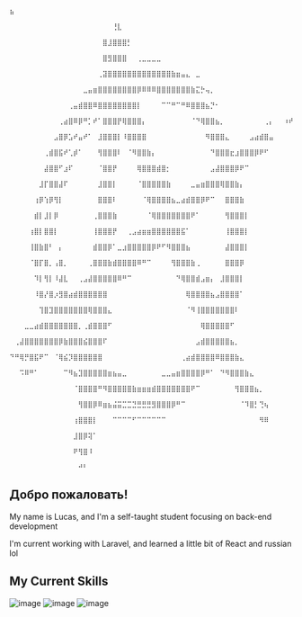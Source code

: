 <!--
**C0rv0dev/C0rv0dev** is a ✨ _special_ ✨ repository because its `README.md` (this file) appears on your GitHub profile.

Here are some ideas to get you started:

- 🔭 I’m currently working on ...
- 🌱 I’m currently learning ...
- 👯 I’m looking to collaborate on ...
- 🤔 I’m looking for help with ...
- 💬 Ask me about ...
- 📫 How to reach me: ...
- 😄 Pronouns: ...
- ⚡ Fun fact: ...
-->

                            ⠀⠀                      ⣦⠀⠀⠀⠀⠀⠀⠀⠀⠀⠀⠀⠀⠀⠀⠀⠀⠀⠀⠀⠀⠀⠀⠀⠀⠀⠀⠀⠀⠀⠀⠀⠀⠀⠀⠀⠀⠀
                            ⠀⠀⠀⠀⠀⠀⠀⠀⠀⠀⠀⠀⠀⠀⠀⠀⠀⠀⠀⠀⠀⢘⣇⠀⠀⠀⠀⠀⠀⠀⠀⠀⠀⠀⠀⠀⠀⠀⠀⠀⠀⠀⠀⠀⠀⠀⠀⠀⠀⠀⠀⠀⠀⠀⠀⠀⠀⠀⠀
                            ⠀⠀⠀⠀⠀⠀⠀⠀⠀⠀⠀⠀⠀⠀⠀⠀⠀⠀⠀⣿⣸⣿⣿⣿⡃⠀⠀⠀⠀⠀⠀⠀⠀⠀⠀⠀⠀⠀⠀⠀⠀⠀⠀⠀⠀⠀⠀⠀⠀⠀⠀⠀⠀⠀⠀⠀⠀⠀⠀
                            ⠀⠀⠀⠀⠀⠀⠀⠀⠀⠀⠀⠀⠀⠀⠀⠀⠀⠀⠀⣿⣻⣿⣿⣿⠀⠀⢀⣀⣀⣀⣀⠀⠀⠀⠀⠀⠀⠀⠀⠀⠀⠀⠀⠀⠀⠀⠀⠀⠀⠀⠀⠀⠀⠀⠀⠀⠀⠀⠀
                            ⠀⠀⠀⠀⠀⠀⠀⠀⠀⠀⠀⠀⠀⠀⠀⠀⠀⠀⢀⣽⣿⣿⣿⣿⣿⣿⣿⣿⣿⣿⣿⣿⣿⣷⣶⣤⣄⠀⣀⠀⠀⠀⠀⠀⠀⠀⠀⠀⠀⠀⠀⠀⠀⠀⠀⠀⠀⠀⠀
                            ⠀⠀⠀⠀⠀⠀⠀⠀⠀⠀⠀⠀⠀⠀⠀⣀⣤⣶⣿⣿⣿⣿⣿⣿⣿⣿⡿⠿⠿⠿⣿⣿⣿⣿⣿⣿⣿⣷⣍⡓⢤⡀⠀⠀⠀⠀⠀⠀⠀⠀⠀⠀⠀⠀⠀⠀⠀⠀⠀
                            ⠀⠀⠀⠀⠀⠀⠀⠀⠀⠀⠀⠀⢀⣤⣾⣿⣿⠿⣿⣿⣿⣿⣿⣿⣿⣿⡇⠀⠀⠀⠀⠉⠉⠛⠉⠛⠿⣿⣿⣿⣦⡙⠂⠀⠀⠀⠀⠀⠀⠀⠀⠀⠀⠀⠀⠀⠀⠀⠀
                            ⠀⠀⠀⠀⠀⠀⠀⠀⠀⠀⢀⣴⣿⠿⡿⠛⡁⠞⠁⣿⣿⣿⡟⢿⣿⣿⣿⡄⠀⠀⠀⠀⠀⠀⠀⠀⠀⠈⠙⢿⣿⣿⣦⡀⠀⠀⠀⠀⠀⠀⠀⠀⢀⡄⠀⠀⠰⠞⠋
                            ⠀⠀⠀⠀⠀⠀⠀⠀⠀⣠⣿⡿⣡⠞⣤⠞⠁⠀⣸⣿⣿⣿⡇⠸⣿⣿⣿⣿⠀⠀⠀⠀⠀⠀⠀⠀⠀⠀⠀⠀⠻⣿⣿⣿⣄⠀⠀⠀⠀⣠⣴⣾⣿⣤⠀⠀⠀⠀⠀
                            ⠀⠀⠀⠀⠀⠀⠀⢀⣾⣿⣯⠞⢁⡾⠁⠀⠀⠀⢻⣿⣿⣿⠇⠀⠈⠻⣿⣿⣷⡄⠀⠀⠀⠀⠀⠀⠀⠀⠀⠀⠀⠙⣿⣿⣿⣖⣰⣿⣿⣿⡿⠟⠋⠀⠀⠀⠀⠀⠀
                            ⠀⠀⠀⠀⠀⠀⠀⣼⣿⣿⠋⣰⠏⠀⠀⠀⠀⠀⠈⣿⣿⡟⠀⠀⠀⠀⢿⣿⣿⣿⣾⣿⡂⠀⠀⠀⠀⠀⠀⠀⠀⣠⣼⣿⣿⣿⡿⠟⠉⠀⠀⠀⠀⠀⠀⠀⠀⠀⠀
                            ⠀⠀⠀⠀⠀⠀⣸⡏⣿⣿⣼⠏⠀⠀⠀⠀⠀⠀⣸⣿⣿⡇⠀⠀⠀⠀⠈⣿⣿⣿⣿⣿⣷⠀⠀⠀⠀⣀⣤⣶⣿⣿⣿⢿⣿⣿⣷⡄⠀⠀⠀⠀⠀⠀⠀⠀⠀⠀⠀
                            ⠀⠀⠀⠀⠀⢰⡿⢱⡿⢻⡇⠀⠀⠀⠀⠀⠀⠀⣿⣿⣿⠇⠀⠀⠀⠀⠀⠈⢿⣿⣿⣿⣿⣦⣀⣴⣾⣿⣿⡿⠟⠉⠀⠀⣿⣿⣿⣷⠀⠀⠀⠀⠀⠀⠀⠀⠀⠀⠀
                            ⠀⠀⠀⠀⠀⣾⡇⣸⡇⡿⠀⠀⠀⠀⠀⠀⠀⢀⣿⣿⣿⣷⠀⠀⠀⠀⠀⠀⠈⢿⣿⣿⣿⣿⣿⣿⣿⠟⠁⠀⠀⠀⠀⠀⢻⣿⣿⣿⡇⠀⠀⠀⠀⠀⠀⠀⠀⠀⠀
                            ⠀⠀⠀⠀⢰⣿⡇⣿⣿⡇⠀⠀⠀⠀⠀⠀⠀⢸⣿⣿⣿⡟⠀⠀⢀⣠⣴⣶⣶⣿⣿⣿⣿⣿⣿⣯⠁⠀⠀⠀⠀⠀⠀⠀⢸⣿⣿⣿⡇⠀⠀⠀⠀⠀⠀⠀⠀⠀⠀
                            ⠀⠀⠀⠀⢸⣿⣷⣿⠃⠀⡄⠀⠀⠀⠀⠀⠀⣾⣿⣿⡿⠁⣀⣰⣿⣿⣿⣿⣿⡿⠟⠋⠻⣿⣿⣿⣦⠀⠀⠀⠀⠀⠀⠀⣼⣿⣿⣿⡇⠀⠀⠀⠀⠀⠀⠀⠀⠀⠀
                            ⠀⠀⠀⠀⠈⣿⡏⣿⡀⢠⣿⡀⠀⠀⠀⠀⢀⣿⣿⣿⣷⣾⣿⣿⣿⣿⠿⠛⠉⠀⠀⠀⠀⢻⣿⣿⣿⣷⢀⠀⠀⠀⠀⠀⣿⣿⣿⡿⠀⠀⠀⠀⠀⠀⠀⠀⠀⠀⠀
                            ⠀⠀⠀⠀⠀⠹⡇⢻⡇⠸⣼⣇⠀⠀⢀⣠⣼⣿⣿⣿⣿⣿⠿⠛⠉⠀⠀⠀⠀⠀⠀⠀⠀⠀⠙⢿⣿⣿⣾⣠⣶⡄⠀⣸⣿⣿⣿⡇⠀⠀⠀⠀⠀⠀⠀⠀⠀⠀⠀
                            ⠀⠀⠀⠀⠀⠸⣿⡜⣿⡰⣻⣿⣴⣾⣿⣿⣿⣿⣿⣿⠀⠀⠀⠀⠀⠀⠀⠀⠀⠀⠀⠀⠀⠀⠀⠀⢿⣿⣿⣿⣿⣦⣠⣿⣿⣿⣿⠁⠀⠀⠀⠀⠀⠀⠀⠀⠀⠀⠀
                            ⠀⠀⠀⠀⠀⠀⢹⣿⣹⣿⣿⣿⣿⣿⣿⣿⢿⣿⣿⣿⣄⠀⠀⠀⠀⠀⠀⠀⠀⠀⠀⠀⠀⠀⠀⠀⠈⠻⢸⣿⣿⣿⣿⣿⣿⣿⠇⠀⠀⠀⠀⠀⠀⠀⠀⠀⠀⠀⠀
                            ⠀⠀⠀⣀⣀⣴⣾⣿⣿⣿⣿⣿⣿⣿⡀⢀⣾⣿⣿⣿⠋⠀⠀⠀⠀⠀⠀⠀⠀⠀⠀⠀⠀⠀⠀⠀⠀⠀⠀⢿⣿⣿⣿⣿⣿⠋⠀⠀⠀⠀⠀⠀⠀⠀⠀⠀⠀⠀⠀
                            ⠀⢀⣼⣿⣿⣿⣿⣿⣿⣿⡿⣷⣿⣿⣿⣮⣿⣿⣿⠏⠀⠀⠀⠀⠀⠀⠀⠀⠀⠀⠀⠀⠀⠀⠀⠀⠀⠀⣠⣾⣿⣿⣿⣿⣿⣦⡀⠀⠀⠀⠀⠀⠀⠀⠀⠀⠀⠀⠀
                            ⠙⠛⢿⡛⣿⣯⠟⠉⠀⠈⢿⣮⡹⣿⣿⣿⣿⣿⣿⠀⠀⠀⠀⠀⠀⠀⠀⠀⠀⠀⠀⠀⠀⠀⠀⢀⣴⣾⣿⣿⣿⣿⠿⣿⣿⣿⣷⣄⠀⠀⠀⠀⠀⠀⠀⠀⠀⠀⠀
                            ⠀⠀⠩⠿⠛⠁⠀⠀⠀⠀⠀⠉⠻⣦⣹⣿⣿⣿⣿⣿⣶⣦⣤⣀⠀⠀⠀⠀⠀⠀⠀⣀⣀⣤⣶⣿⣿⣿⣿⡿⠛⠁⠀⠙⠻⣿⣿⣿⣷⣄⠀⠀⠀⠀⠀⠀⠀⠀⠀
                            ⠀⠀⠀⠀⠀⠀⠀⠀⠀⠀⠀⠀⠀⠈⣿⣿⣿⣿⠛⠻⣿⣿⣿⣿⣿⣷⣶⣶⣶⣾⣿⣿⣿⣿⣿⣿⣿⠟⠉⠀⠀⠀⠀⠀⠀⠀⢻⣿⣿⣿⣦⡀⠀⠀⠀⠀⠀⠀⠀
                            ⠀⠀⠀⠀⠀⠀⠀⠀⠀⠀⠀⠀⠀⠀⢻⣿⣿⡿⠿⣶⣦⣬⣭⣉⣉⣙⣛⣛⣛⣻⣿⣿⣿⡿⠛⠉⠀⠀⠀⠀⠀⠀⠀⠀⠀⠀⠀⠈⠹⣿⡃⢙⢦⠀⠀⠀⠀⠀⠀
                            ⠀⠀⠀⠀⠀⠀⠀⠀⠀⠀⠀⠀⠀⢰⣿⣿⣿⡇⠀⠀⠀⠉⠉⠉⠉⠋⠉⠉⠉⠉⠉⠉⠀⠀⠀⠀⠀⠀⠀⠀⠀⠀⠀⠀⠀⠀⠀⠀⠀⠀⠀⠻⠿⠀⠀⠀⠀⠀⠀
                            ⠀⠀⠀⠀⠀⠀⠀⠀⠀⠀⠀⠀⠀⣸⣿⡿⢽⠁⠀⠀⠀⠀⠀⠀⠀⠀⠀⠀⠀⠀⠀⠀⠀⠀⠀⠀⠀⠀⠀⠀⠀⠀⠀⠀⠀⠀⠀⠀⠀⠀⠀⠀⠀⠀⠀⠀⠀⠀⠀
                            ⠀⠀⠀⠀⠀⠀⠀⠀⠀⠀⠀⠀⠀⠟⢻⣿⠸⠀⠀⠀⠀⠀⠀⠀⠀⠀⠀⠀⠀⠀⠀⠀⠀⠀⠀⠀⠀⠀⠀⠀⠀⠀⠀⠀⠀⠀⠀⠀⠀⠀⠀⠀⠀⠀⠀⠀⠀⠀⠀
                            ⠀⠀⠀⠀⠀⠀⠀⠀⠀⠀⠀⠀⠀⠀⠚⠃⠀⠀⠀⠀⠀⠀⠀⠀⠀⠀⠀⠀⠀⠀⠀⠀⠀⠀⠀⠀⠀⠀⠀⠀⠀⠀⠀⠀⠀⠀⠀⠀⠀⠀⠀


<html>
<head>
</head>
<body>
  <section>
    <div class="intro">
      <h1>Добро пожаловать!</h1>
      <p>My name is Lucas, and I'm a self-taught student focusing on back-end development</p>
      <p>I'm current working with Laravel, and learned a little bit of React and russian lol</p>
    </div>
    <div>
      <h1>My Current Skills</h1>
    </div>
  </section>  
</body>
</html>

![image](https://user-images.githubusercontent.com/71951113/216558707-d9ef75e3-fcbc-40f4-9010-dae2f214fa07.png) <!-- php -->
![image](https://user-images.githubusercontent.com/71951113/216559095-70eba896-df93-43d4-b925-8637a1c87ef3.png) <!-- laravel -->
![image](https://user-images.githubusercontent.com/71951113/216559202-50773b17-f38e-40c3-b3f7-d298b0d1e329.png) <!-- ubuntu -->
